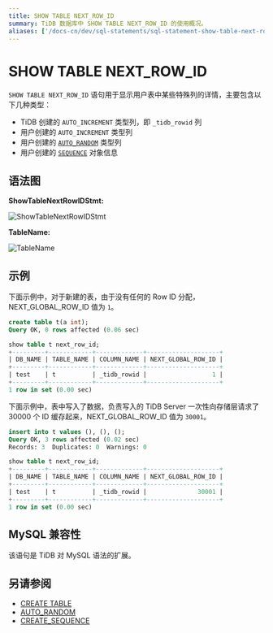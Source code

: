 ```yaml
---
title: SHOW TABLE NEXT_ROW_ID
summary: TiDB 数据库中 SHOW TABLE NEXT_ROW_ID 的使用概况。
aliases: ['/docs-cn/dev/sql-statements/sql-statement-show-table-next-rowid/']
---
```


# SHOW TABLE NEXT_ROW_ID

`SHOW TABLE NEXT_ROW_ID` 语句用于显示用户表中某些特殊列的详情，主要包含以下几种类型：

* TiDB 创建的 `AUTO_INCREMENT` 类型列，即 `_tidb_rowid` 列
* 用户创建的 `AUTO_INCREMENT` 类型列
* 用户创建的 [`AUTO_RANDOM`](/auto-random.md) 类型列
* 用户创建的 [`SEQUENCE`](/sql-statements/sql-statement-create-sequence.md) 对象信息

## 语法图

**ShowTableNextRowIDStmt:**

![ShowTableNextRowIDStmt](https://download.pingcap.com/images/docs-cn/sqlgram/ShowTableNextRowIDStmt.png)

**TableName:**

![TableName](https://download.pingcap.com/images/docs-cn/sqlgram/TableName.png)

## 示例

下面示例中，对于新建的表，由于没有任何的 Row ID 分配，NEXT_GLOBAL_ROW_ID 值为 `1`。


```sql
create table t(a int);
Query OK, 0 rows affected (0.06 sec)
```

```sql
show table t next_row_id;
+---------+------------+-------------+--------------------+
| DB_NAME | TABLE_NAME | COLUMN_NAME | NEXT_GLOBAL_ROW_ID |
+---------+------------+-------------+--------------------+
| test    | t          | _tidb_rowid |                  1 |
+---------+------------+-------------+--------------------+
1 row in set (0.00 sec)
```

下面示例中，表中写入了数据，负责写入的 TiDB Server 一次性向存储层请求了 30000 个 ID 缓存起来，NEXT_GLOBAL_ROW_ID 值为 `30001`。

```sql
insert into t values (), (), ();
Query OK, 3 rows affected (0.02 sec)
Records: 3  Duplicates: 0  Warnings: 0
```

```sql
show table t next_row_id;
+---------+------------+-------------+--------------------+
| DB_NAME | TABLE_NAME | COLUMN_NAME | NEXT_GLOBAL_ROW_ID |
+---------+------------+-------------+--------------------+
| test    | t          | _tidb_rowid |              30001 |
+---------+------------+-------------+--------------------+
1 row in set (0.00 sec)
```

## MySQL 兼容性

该语句是 TiDB 对 MySQL 语法的扩展。

## 另请参阅

* [CREATE TABLE](/sql-statements/sql-statement-create-table.md)
* [AUTO_RANDOM](/auto-random.md)
* [CREATE_SEQUENCE](/sql-statements/sql-statement-create-sequence.md)
